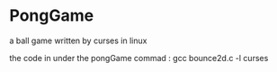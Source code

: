 # PongGame
a ball game written by curses in linux

the code in under the pongGame
commad : gcc bounce2d.c -l curses
